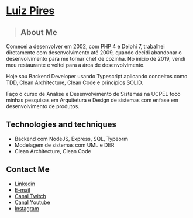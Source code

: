 # <a href="https://www.linkedin.com/in/luiz-pires/">Luiz Pires</a>

> ## About Me

Comecei a desenvolver em 2002, com PHP 4 e Delphi 7, trabalhei diretamente com desenvolvimento até 2009, quando decidi abandonar o desenvolvimento para me tornar chef de cozinha. No início de 2019, vendi meu restaurante e voltei para a área de desenvolvimento.

Hoje sou Backend Developer usando Typescript aplicando conceitos como TDD, Clean Architecture, Clean Code e princípios SOLID.

Faço o curso de Analise e Desenvolvimento de Sistemas na UCPEL foco minhas pesquisas em Arquitetura e Design de sistemas com enfase em desenvolvimento de produtos.

## Technologies and techniques

- Backend com NodeJS, Express, SQL, Typeorm
- Modelagem de sistemas com UML e DER
- Clean Architecture, Clean Code

## Contact Me

- <a href="https://www.linkedin.com/in/luiz-pires/">Linkedin</a>
- <a href="mailto:luizjesuz.p@gmail.com">E-mail</a>
- <a href="https://www.twitch.tv/programadorranzinza">Canal Twitch</a>
- <a href="https://www.youtube.com/channel/UCYpnvw92nOfXDz0MftuNJOg">Canal Youtube</a>
- <a href="https://www.instagram.com/dev_ranzinza/">Instagram</a>
</div>
